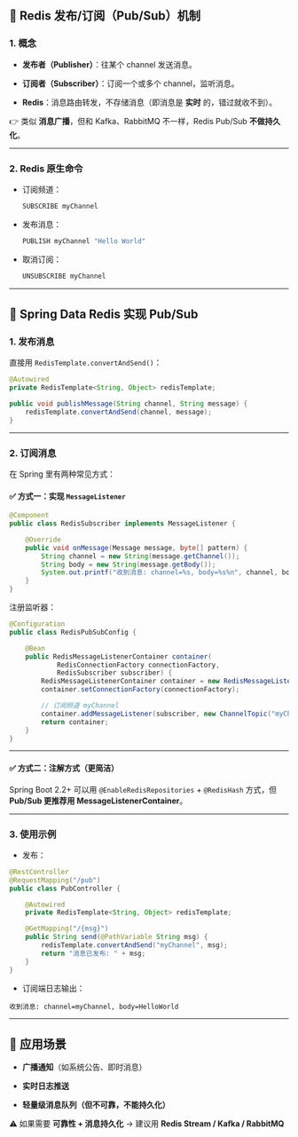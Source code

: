 ## 📌 Redis 发布/订阅（Pub/Sub）机制

### **1. 概念**

- **发布者（Publisher）**：往某个 channel 发送消息。
    
- **订阅者（Subscriber）**：订阅一个或多个 channel，监听消息。
    
- **Redis**：消息路由转发，不存储消息（即消息是 **实时** 的，错过就收不到）。
    

👉 类似 **消息广播**，但和 Kafka、RabbitMQ 不一样，Redis Pub/Sub **不做持久化**。

---

### **2. Redis 原生命令**

- 订阅频道：
    
    ```bash
    SUBSCRIBE myChannel
    ```
    
- 发布消息：
    
    ```bash
    PUBLISH myChannel "Hello World"
    ```
    
- 取消订阅：
    
    ```bash
    UNSUBSCRIBE myChannel
    ```
    

---

## 📌 Spring Data Redis 实现 Pub/Sub

### **1. 发布消息**

直接用 `RedisTemplate.convertAndSend()`：

```java
@Autowired
private RedisTemplate<String, Object> redisTemplate;

public void publishMessage(String channel, String message) {
    redisTemplate.convertAndSend(channel, message);
}
```

---

### **2. 订阅消息**

在 Spring 里有两种常见方式：

#### ✅ 方式一：实现 `MessageListener`

```java
@Component
public class RedisSubscriber implements MessageListener {

    @Override
    public void onMessage(Message message, byte[] pattern) {
        String channel = new String(message.getChannel());
        String body = new String(message.getBody());
        System.out.printf("收到消息: channel=%s, body=%s%n", channel, body);
    }
}
```

注册监听器：

```java
@Configuration
public class RedisPubSubConfig {

    @Bean
    public RedisMessageListenerContainer container(
            RedisConnectionFactory connectionFactory,
            RedisSubscriber subscriber) {
        RedisMessageListenerContainer container = new RedisMessageListenerContainer();
        container.setConnectionFactory(connectionFactory);

        // 订阅频道 myChannel
        container.addMessageListener(subscriber, new ChannelTopic("myChannel"));
        return container;
    }
}
```

---

#### ✅ 方式二：注解方式（更简洁）

Spring Boot 2.2+ 可以用 `@EnableRedisRepositories` + `@RedisHash` 方式，但 **Pub/Sub 更推荐用 MessageListenerContainer**。

---

### **3. 使用示例**

- 发布：
    

```java
@RestController
@RequestMapping("/pub")
public class PubController {

    @Autowired
    private RedisTemplate<String, Object> redisTemplate;

    @GetMapping("/{msg}")
    public String send(@PathVariable String msg) {
        redisTemplate.convertAndSend("myChannel", msg);
        return "消息已发布: " + msg;
    }
}
```

- 订阅端日志输出：
    

```text
收到消息: channel=myChannel, body=HelloWorld
```

---

## 📌 应用场景

- **广播通知**（如系统公告、即时消息）
    
- **实时日志推送**
    
- **轻量级消息队列（但不可靠，不能持久化）**
    

⚠️ 如果需要 **可靠性 + 消息持久化** → 建议用 **Redis Stream / Kafka / RabbitMQ**
